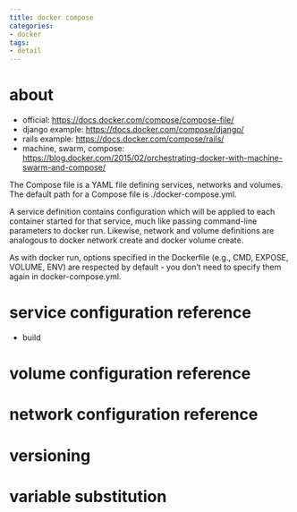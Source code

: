 ```yaml
---
title: docker compose
categories:
- docker
tags:
- detail
---
```


# about

- official: https://docs.docker.com/compose/compose-file/
- django example: https://docs.docker.com/compose/django/
- rails example: https://docs.docker.com/compose/rails/
- machine, swarm, compose: https://blog.docker.com/2015/02/orchestrating-docker-with-machine-swarm-and-compose/

The Compose file is a YAML file defining services, networks and volumes. The default path for a Compose file is ./docker-compose.yml.

A service definition contains configuration which will be applied to each container started for that service, much like passing command-line parameters to docker run. Likewise, network and volume definitions are analogous to docker network create and docker volume create.

As with docker run, options specified in the Dockerfile (e.g., CMD, EXPOSE, VOLUME, ENV) are respected by default - you don’t need to specify them again in docker-compose.yml.

# service configuration reference

- build

# volume configuration reference

# network configuration reference

# versioning

# variable substitution